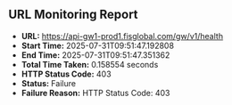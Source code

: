 ## URL Monitoring Report

- **URL:** https://api-gw1-prod1.fisglobal.com/gw/v1/health
- **Start Time:** 2025-07-31T09:51:47.192808
- **End Time:** 2025-07-31T09:51:47.351362
- **Total Time Taken:** 0.158554 seconds
- **HTTP Status Code:** 403
- **Status:** Failure
- **Failure Reason:** HTTP Status Code: 403
